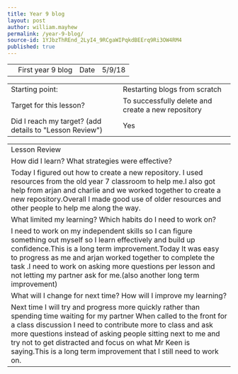 ```yaml
---
title: Year 9 blog
layout: post
author: william.mayhew
permalink: /year-9-blog/
source-id: 1YJbzThREnd_2LyI4_9RCgaWIPqkdBEErq9Ri3OW4RM4
published: true
---
```

<table>
  <tr>
    <td></td>
    <td>First year 9 blog</td>
    <td>Date</td>
    <td>5/9/18</td>
  </tr>
</table>


<table>
  <tr>
    <td>Starting point:</td>
    <td>Restarting blogs from scratch</td>
  </tr>
  <tr>
    <td>Target for this lesson?</td>
    <td>To successfully delete and create a new repository</td>
  </tr>
  <tr>
    <td>Did I reach my target? 
(add details to "Lesson Review")</td>
    <td>Yes</td>
  </tr>
</table>


<table>
  <tr>
    <td>Lesson Review</td>
  </tr>
  <tr>
    <td>How did I learn? What strategies were effective? </td>
  </tr>
  <tr>
    <td>Today I figured out how to create a new repository. I used resources from the old year 7 classroom to help me.I also got help from arjan and charlie and we worked together to create a new repository.Overall I made good use of older resources and other people to help me along the way. </td>
  </tr>
  <tr>
    <td>What limited my learning? Which habits do I need to work on? </td>
  </tr>
  <tr>
    <td>I need to work on my independent skills so I can figure something out myself so I learn effectively and build up confidence.This is a long term improvement.Today It was easy to progress as me and arjan worked together to complete the task .I need to work on asking more questions per lesson and not letting my partner ask for me.(also another long term improvement)</td>
  </tr>
  <tr>
    <td>What will I change for next time? How will I improve my learning?</td>
  </tr>
  <tr>
    <td>Next time I will try and progress more quickly rather than spending time  waiting for my partner When called to the front for a class discussion I need to contribute more to class and ask more questions instead of asking people sitting next to me and try not to get  distracted and focus on what Mr Keen is saying.This is a long term improvement that I still need to work on.</td>
  </tr>
</table>


